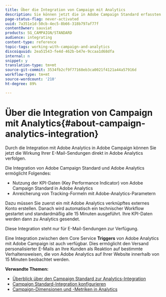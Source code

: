 ```yaml
---
title: Über die Integration von Campaign mit Analytics
description: Sie können jetzt die in Adobe Campaign Standard erfassten KPI-Daten in Adobe Analytics verwenden, um E-Mail-Marketing-Metriken von Adobe Campaign zu messen.
page-status-flag: never-activated
uuid: 7a351e1d-50cb-4ec5-8b66-318b797af77f
contentOwner: sauviat
products: SG_CAMPAIGN/STANDARD
audience: integrating
content-type: reference
topic-tags: working-with-campaign-and-analytics
discoiquuid: 2ea51543-fe4d-462b-b47e-9ccaa1d68dfa
internal: n
snippet: y
translation-type: tm+mt
source-git-commit: 3534fb2cf9f77168eb3ca0021f4121a44a57916d
workflow-type: tm+mt
source-wordcount: '210'
ht-degree: 89%

---
```



# Über die Integration von Campaign mit Analytics{#about-campaign-analytics-integration}

Durch die Integration mit Adobe Analytics in Adobe Campaign können Sie jetzt die Wirkung Ihrer E-Mail-Sendungen direkt in Adobe Analytics verfolgen.

Die Integration von Adobe Campaign Standard und Adobe Analytics ermöglicht Folgendes:

* Nutzung der KPI-Daten (Key Performance Indicator) von Adobe Campaign Standard in Adobe Analytics
* Anreicherung von Tracking-Formeln mit Adobe-Analytics-Parametern

Dazu müssen Sie zuerst ein mit Adobe Analytics verknüpftes externes Konto erstellen. Danach wird automatisch ein technischer Workflow gestartet und standardmäßig alle 15 Minuten ausgeführt. Ihre KPI-Daten werden dann zu Analytics gesendet.

Diese Integration steht nur für E-Mail-Sendungen zur Verfügung.

Eine Integration zwischen dem Core Service **Triggers** von Adobe Analytics mit Adobe Campaign ist auch verfügbar. Dies ermöglicht den Versand personalisierter E-Mails an Ihre Kunden als Reaktion auf bestimmte Verhaltensweisen, die von Adobe Analytics auf Ihrer Website innerhalb von 15 Minuten beobachtet werden.

**Verwandte Themen:**

* [Überblick über den Campaign Standard zur Analytics-Integration](https://docs.adobe.com/content/help/de-DE/analytics/integration/adobe-campaign.html)
* [Campaign Standard-Integration konfigurieren](https://docs.adobe.com/content/help/en/campaign-standard/using/integrating-with-adobe-cloud/working-with-campaign-and-analytics/configure-campaign-analytics-integration.html)
* [Campaign-Dimensionen und -Metriken in Analytics](../../integrating/using/campaign-dimensions-and-metrics-in-analytics.md)
